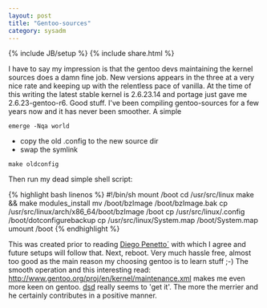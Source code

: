 ```yaml
---
layout: post
title: "Gentoo-sources"
category: sysadm
---
```

{% include JB/setup %}
{% include share.html %}

I have to say my impression is that the gentoo devs maintaining the
kernel sources does a damn fine job. New versions appears in the three
at a very nice rate and keeping up with the relentless pace of
vanilla. At the time of this writing the latest stable kernel is
2.6.23.14 and portage just gave me 2.6.23-gentoo-r6. Good stuff. I've
been compiling gentoo-sources for a few years now and it has never
been smoother. A simple

``emerge -Nqa world``

 * copy the old .config to the new source dir
 * swap the symlink

``make oldconfig``

Then run my dead simple shell script:

{% highlight bash linenos %}
#!/bin/sh
mount /boot
cd /usr/src/linux
make && make modules_install
mv /boot/bzImage /boot/bzImage.bak
cp /usr/src/linux/arch/x86_64/boot/bzImage /boot
cp /usr/src/linux/.config /boot/dotconfigurebackup
cp /usr/src/linux/System.map /boot/System.map
umount /boot
{% endhighlight %}


This was created prior to reading <a
href="http://farragut.flameeyes.is-a-geek.org/articles/2007/11/02/why-people-insist-on-using-boot">Diego
Penetto´</a> with which I agree and future setups will follow that.
Next, reboot. Very much hassle free, almost too good as the main
reason my choosing gentoo is to learn stuff ;-) The smooth operation
and this interesting read:
http://www.gentoo.org/proj/en/kernel/maintenance.xml makes me even
more keen on gentoo.  <a
href="http://www.reactivated.net/weblog/">dsd</a> really seems to 'get
it'. The more the merrier and he certainly contributes in a positive
manner.
